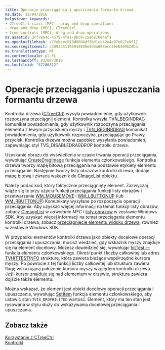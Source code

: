 ```yaml
---
title: Operacje przeciągania i upuszczania formantu drzewa
ms.date: 11/04/2016
helpviewer_keywords:
- CTreeCtrl class [MFC], drag and drop operations
- drag and drop [MFC], CTreeCtrl
- tree controls [MFC], drag and drop operations
ms.assetid: 3cf78b4c-4579-4fe1-9bc9-c5ab876e4af1
ms.openlocfilehash: c7febeec513d8004df2bd1cc42e4e97e027e9f17
ms.sourcegitcommit: c3093251193944840e3d0a068ecc30e6449624ba
ms.translationtype: MT
ms.contentlocale: pl-PL
ms.lasthandoff: 03/04/2019
ms.locfileid: "57286312"
---
```

# <a name="tree-control-drag-and-drop-operations"></a>Operacje przeciągania i upuszczania formantu drzewa

Kontrolka drzewa ([CTreeCtrl](../mfc/reference/ctreectrl-class.md)) wysyła powiadomienie, gdy użytkownik rozpoczyna przeciągnij element. Kontrolka wysyła [TVN_BEGINDRAG](/windows/desktop/Controls/tvn-begindrag) komunikat powiadomienia, gdy użytkownik rozpoczyna przeciągania elementu z lewym przyciskiem myszy i [TVN_BEGINRDRAG](/windows/desktop/Controls/tvn-beginrdrag) komunikat powiadomienia, gdy użytkownik rozpoczyna, przeciągając go Prawy przycisk. Kontrolka drzewa można zapobiec wysyłania powiadomień, zapewniając styl TVS_DISABLEDRAGDROP kontrolki drzewa.

Uzyskanie obrazu do wyświetlenia w czasie trwania operacji przeciągania, wywołując [CreateDragImage](../mfc/reference/ctreectrl-class.md#createdragimage) funkcja elementu członkowskiego. Kontrolka drzewa tworzy mapę bitową przeciągania na podstawie etykiety elementu przeciąganie. Następnie tworzy listy obrazów kontrolki drzewa, dodaje mapę bitową i zwraca wskaźnik do [CImageList](../mfc/reference/cimagelist-class.md) obiektu.

Należy podać kod, który faktycznie przeciągnięty element. Zazwyczaj wiąże się to przy użyciu funkcji przeciągania funkcji listy obrazów i przetwarzanie [WM_MOUSEMOVE](/windows/desktop/inputdev/wm-mousemove) i [WM_LBUTTONUP](/windows/desktop/inputdev/wm-lbuttonup) (lub [WM_RBUTTONUP](/windows/desktop/inputdev/wm-rbuttonup)) Komunikaty wysyłane po rozpoczęciu operacji przeciągania. Aby uzyskać więcej informacji na temat funkcji listy obrazów, zobacz [CImageList](../mfc/reference/cimagelist-class.md) w *odwołanie MFC* i [listy obrazów](/windows/desktop/controls/image-lists) w zestawie Windows SDK. Aby uzyskać więcej informacji na temat przeciągania elementu kontrolki drzewa, zobacz [przeciągnięcie elementu widoku drzewa](/windows/desktop/Controls/tree-view-controls), również w zestawie Windows SDK.

W przypadku elementów kontrolki drzewa jako obiekty docelowe operacji przeciągania i upuszczania, musisz wiedzieć, gdy wskaźnik myszy znajduje się na element docelowy. Możesz dowiedzieć się, wywołując [hitTest —](../mfc/reference/ctreectrl-class.md#hittest) funkcja elementu członkowskiego. Określ punkt i liczby całkowitej lub adres [TVHITTESTINFO](/windows/desktop/api/commctrl/ns-commctrl-tagtvhittestinfo) strukturę, która zawiera bieżące współrzędne kursora myszy. Po powrocie z tej funkcji liczby całkowitej lub struktura zawiera flagę wskazującą położenie kursora myszy względem kontrolki drzewa. Jeśli kursor znajduje się nad elementem w drzewie, struktura zawiera dojście także elementu.

Można wskazać, że element jest obiekt docelowy operacji przeciągania i upuszczania, wywołując [SetItem](../mfc/reference/ctreectrl-class.md#setitem) funkcja elementu członkowskiego, aby ustawić stan `TVIS_DROPHILITED` wartość. Element, który ma ten stan jest rysowana w stylu służy do wskazywania docelowej przeciągania i upuszczania.

## <a name="see-also"></a>Zobacz także

[Korzystanie z CTreeCtrl](../mfc/using-ctreectrl.md)<br/>
[Kontrolki](../mfc/controls-mfc.md)
